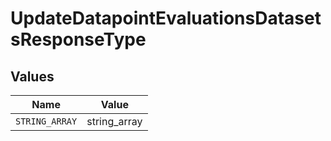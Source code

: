 # UpdateDatapointEvaluationsDatasetsResponseType


## Values

| Name           | Value          |
| -------------- | -------------- |
| `STRING_ARRAY` | string_array   |